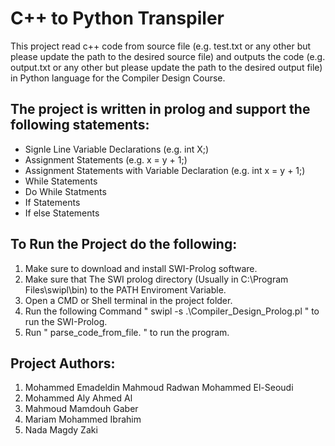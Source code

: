 # C++ to Python Transpiler

This project read c++ code from source file (e.g. test.txt or any other but please update the path to the desired source file) and outputs the code (e.g. output.txt or any other but please update the path to the desired output file) in Python language for the Compiler Design Course. 

## The project is written in prolog and support the following statements:

* Signle Line Variable Declarations (e.g. int X;)
* Assignment Statements (e.g. x = y + 1;)
* Assignment Statements with Variable Declaration (e.g. int x = y + 1;)
* While Statements 
* Do While Statments
* If Statements 
* If else Statements 

## To Run the Project do the following:
1. Make sure to download and install SWI-Prolog software.
2. Make sure that The SWI prolog directory (Usually in C:\Program Files\swipl\bin) to the PATH Enviroment Variable.
3. Open a CMD or Shell terminal in the project folder.
4. Run the following Command " swipl -s .\Compiler_Design_Prolog.pl " to run the SWI-Prolog.
5. Run " parse_code_from_file. " to run the program.

## Project Authors:
1. Mohammed Emadeldin Mahmoud Radwan Mohammed El-Seoudi
2. Mohammed Aly Ahmed Al
3. Mahmoud Mamdouh Gaber
4. Mariam Mohammed Ibrahim
5. Nada Magdy Zaki
